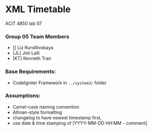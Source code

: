 # XML Timetable
ACIT 4850 lab 07

### Group 05 Team Members

* [] Liz     Kundilivskaya 
* [JL] Joti    Lalli
* [KT] Kenneth Tran

### Base Requirements:
* CodeIgniter Framework in `../system3/` folder

### Assumptions:
* Camel-case naming convention
* Allman-style formatting
* changelog to have newest timestamp first,
* use date & time stamping of [YYYY-MM-DD HH:MM - comment]